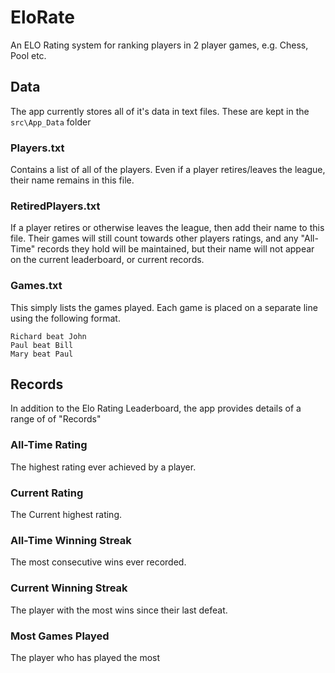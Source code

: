 # EloRate

An ELO Rating system for ranking players in 2 player games, e.g. Chess, Pool etc.


## Data
The app currently stores all of it's data in text files. These are kept in the `src\App_Data` folder

### Players.txt
Contains a list of all of the players. Even if a player retires/leaves the league, their name remains in this file.

### RetiredPlayers.txt
If a player retires or otherwise leaves the league, then add their name to this file. Their games will still count towards other 
players ratings, and any "All-Time" records they hold will be maintained, but their name will not appear on the current leaderboard,
or current records.

### Games.txt
This simply lists the games played. Each game is placed on a separate line using the following format.

```
Richard beat John
Paul beat Bill
Mary beat Paul
```

## Records
In addition to the Elo Rating Leaderboard, the app provides details of a range of of "Records"

### All-Time Rating
The highest rating ever achieved by a player.

### Current Rating
The Current highest rating.

### All-Time Winning Streak
The most consecutive wins ever recorded.

### Current Winning Streak
The player with the most wins since their last defeat.

### Most Games Played
The player who has played the most
